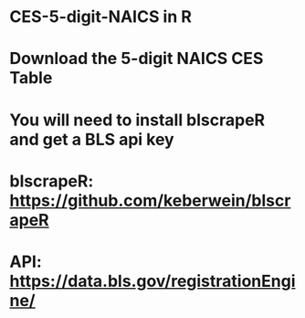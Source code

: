 # CES-5-digit-NAICS in R
# Download the 5-digit NAICS CES Table

# You will need to install blscrapeR and get a BLS api key
# blscrapeR: https://github.com/keberwein/blscrapeR
# API: https://data.bls.gov/registrationEngine/
